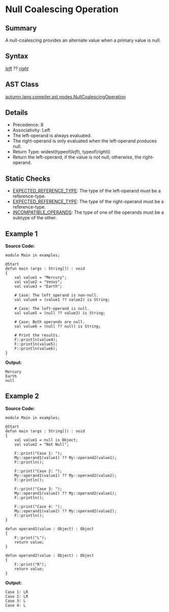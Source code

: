 # Null Coalescing Operation

## Summary

A null-coalescing provides an alternate value when a primary value is null.

## Syntax

<div class="syntax">
<i><a href="Expression.md">left</a></i> ?? <i><a href="Expression.md">right</a></i><br>
</div>

## AST Class

[autumn.lang.compiler.ast.nodes.NullCoalescingOperation](https://www.mackenziehigh.com/autumn/javadoc/autumn/lang/compiler/ast/nodes/NullCoalescingOperation.html)

## Details

+ Precedence: 8
+ Associativity: Left
+ The left-operand is always evaluated.
+ The right-operand is only evaluated when the left-operand produces null.
+ Return Type: widest(typeof(<i>left</i>), typeof(<i>right</i>))
+ Return the left-operand, if the value is not null; otherwise, the right-operand.

## Static Checks

+ [EXPECTED_REFERENCE_TYPE](https://www.mackenziehigh.com/autumn/javadoc/autumn/lang/compiler/errors/ErrorCode.html#EXPECTED_REFERENCE_TYPE): The type of the left-operand must be a reference-type.
+ [EXPECTED_REFERENCE_TYPE](https://www.mackenziehigh.com/autumn/javadoc/autumn/lang/compiler/errors/ErrorCode.html#EXPECTED_REFERENCE_TYPE): The type of the right-operand must be a reference-type.
+ [INCOMPATIBLE_OPERANDS](https://www.mackenziehigh.com/autumn/javadoc/autumn/lang/compiler/errors/ErrorCode.html#INCOMPATIBLE_OPERANDS): The type of one of the operands must be a subtype of the other.

## Example 1

**Source Code:**

```plain
module Main in examples;

@Start
defun main (args : String[]) : void
{
    val value1 = "Mercury";
    val value2 = "Venus";
    val value3 = "Earth";

    # Case: The left operand is non-null.
    val value4 = (value1 ?? value2) is String;

    # Case: The left-operand is null.
    val value5 = (null ?? value3) is String;

    # Case: Both operands are null.
    val value6 = (null ?? null) is String;

    # Print the results.
    F::println(value4);
    F::println(value5);
    F::println(value6);
}
```

**Output:**

```plain
Mercury
Earth
null
```

## Example 2

**Source Code:**

```plain
module Main in examples;

@Start
defun main (args : String[]) : void
{
    val value1 = null is Object;
    val value2 = "Not Null"; 

    F::print("Case 1: ");
    My::operand1(value1) ?? My::operand2(value1);
    F::println();

    F::print("Case 2: ");
    My::operand1(value1) ?? My::operand2(value2);
    F::println();

    F::print("Case 3: ");
    My::operand1(value2) ?? My::operand2(value1);
    F::println();

    F::print("Case 4: ");
    My::operand1(value2) ?? My::operand2(value2);
    F::println();
}

defun operand1(value : Object) : Object
{
    F::print("L");
    return value;
}

defun operand2(value : Object) : Object
{
    F::print("R");
    return value;
}
```

**Output:**

```plain
Case 1: LR
Case 2: LR
Case 3: L
Case 4: L
```

